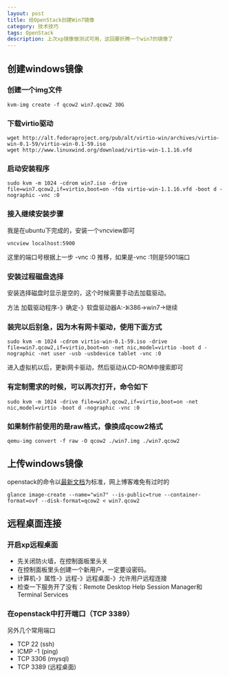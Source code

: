 ```yaml
---
layout: post
title: 给OpenStack创建Win7镜像
category: 技术技巧
tags: OpenStack
description: 上次xp镜像做测试可用，这回要折腾一个win7的镜像了
---
```


## 创建windows镜像

### 创建一个img文件
  
    kvm-img create -f qcow2 win7.qcow2 30G

### 下载virtio驱动
    
    wget http://alt.fedoraproject.org/pub/alt/virtio-win/archives/virtio-win-0.1-59/virtio-win-0.1-59.iso
    wget http://www.linuxwind.org/download/virtio-win-1.1.16.vfd

### 启动安装程序
    
    sudo kvm -m 1024 -cdrom win7.iso -drive file=win7.qcow2,if=virtio,boot=on -fda virtio-win-1.1.16.vfd -boot d -nographic -vnc :0

### 接入继续安装步骤

我是在ubuntu下完成的，安装一个vncview即可
    
    vncview localhost:5900

这里的端口号根据上一步 -vnc :0 推移，如果是-vnc :1则是5901端口

### 安装过程磁盘选择

安装选择磁盘时显示是空的，这个时候需要手动去加载驱动。

方法  加载驱动程序-》确定-》软盘驱动器A:-》i386->win7->继续

### 装完以后别急，因为木有网卡驱动，使用下面方式

    sudo kvm -m 1024 -cdrom virtio-win-0.1-59.iso -drive file=win7.qcow2,if=virtio,boot=on -net nic,model=virtio -boot d -nographic -net user -usb -usbdevice tablet -vnc :0

  进入虚拟机以后，更新网卡驱动，然后驱动从CD-ROM中搜索即可

### 有定制需求的时候，可以再次打开，命令如下

    sudo kvm -m 1024 -drive file=win7.qcow2,if=virtio,boot=on -net nic,model=virtio -boot d -nographic -vnc :0

### 如果制作前使用的是raw格式，像换成qcow2格式

    qemu-img convert -f raw -O qcow2 ./win7.img ./win7.qcow2

## 上传windows镜像
openstack的命令以[最新文档](http://docs.openstack.org/trunk/openstack-compute/admin/content/creating-a-windows-image.html)为标准，网上博客难免有过时的

    glance image-create --name="win7" --is-public=true --container-format=ovf --disk-format=qcow2 < win7.qcow2

## 远程桌面连接

### 开启xp远程桌面
- 先关闭防火墙，在控制面板里头关
- 在控制面板里头创建一个新用户，一定要设密码。
- 计算机-》属性-》远程-》远程桌面-》允许用户远程连接
- 检查一下服务开了没有：Remote Desktop Help Session Manager和Terminal Services

### 在openstack中打开端口（TCP 3389）
另外几个常用端口

- TCP 22 (ssh)
- ICMP -1 (ping)
- TCP 3306 (mysql)
- TCP 3389 (远程桌面)

